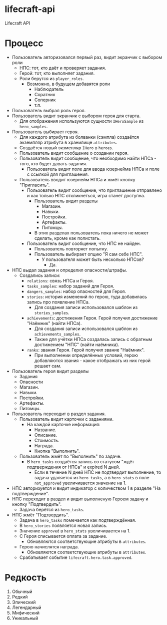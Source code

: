 # lifecraft-api
Lifecraft API

# Процесс

- Пользователь авторизовался первый раз, видит экранчик с выбором роли
  - НПС: тот, кто даёт и проверяет задания.
  - Герой: тот, кто выполняет задания.
  - Роли берутся из `player_roles`.
    - Возможно, в будущем добавятся роли 
      - Наблюдатель
      - Соратник
      - Соперник
      - т.п.
- Пользователь выбрал роль героя.
- Пользователь видит экранчик с выбором героя для старта.
  - Для отображения используются сущности `IHeroSample` из `hero_samples`.
- Пользователь выбирает героя.
  - Для каждого атрибута из болванки (сэмпла) создаётся экземпляр атрибута в хранилище `attributes`.
  - Создаётся новый экзмепляр `IHero` в `heroes`.
  - Пользователь видит сообщение о создании героя.
  - Пользователь видит сообщение, что необходимо найти НПСа - того, кто будет давать задания.
    - Пользователь видит поле для ввода юзернейма НПСа и поле с ссылкой для приглашения.
  - Пользователь вводит юзернейм НПСа и жмёт кнопку "Пригласить".
    - Пользователь видит сообщение, что приглашение отправлено и как только НПС откликнеться, игра станет доступна.
      - Пользователь видит разделы 
        - Магазин.
        - Навыки.
        - Постройки.
        - Артефакты.
        - Питомцы.
      - В этих разделах пользователь пока ничего не может сделать, кроме как полистать.
    - Пользователь видит сообщение, что НПС не найден.
      - Пользователь повторяет попытку.
      - Пользователь выбирает опцию "Я сам себе НПС".
        - У пользователя может быть несколько НПСов?
          - Да.
- НПС выдал задания и определил опасности/штрафы.
  - Создались записи:
    - `relations`: связь НПСа и Героя.
    - `tasks_samples`: набор заданий для Героя.
    - `dangers_samples`: набор опасностей для Героя.
    - `stories`: история изменений по герою, туда добавилась запись про появление НПСа.
      - Для создания записи использовался шаблон из `stories_samples`.
    - `achievements`: достижения Героя. Герой получил достижение "Наёмник" (найти НПСа).
      - Для создания записи использовался шаблон из `achievements_samples`.
      - Также для учётки НПСа создалась запись с обратным достижением "НПС" (найти наёмника).
    - `ranks`: звания Героя. Герой получил звание "Наёмник".
      - При выполнении определённых условий, герою добавляются звания - какое отображать из них герой решает сам.
- Пользователь героя видит разделы
  - Задания
  - Опасности
  - Магазин.
  - Навыки.
  - Постройки.
  - Артефакты.
  - Питомцы.
- Пользователь переходит в раздел задания.
  - Пользователь видит карточки с заданиями.
    - На каждой карточке информация:
      - Название.
      - Описание.
      - Стоимость.
      - Награда.
      - Кнопка "Выполнить".
  - Пользователь жмёт по "Выполнить" по задаче.
    - В `hero_tasks` создаётся запись со статусом "ждёт подтверждения от НПСа" и expired N дней.
      - Если в течение N дней НПС не подтвердит выполнение, то задача удаляется из `hero_tasks`, а в `hero_stats` в поле `not_approved` увеличивается значение на 1.
- НПС авторизуется и видит индикатор с количеством 1 в разделе "На подтверждение".
- НПС переходит в раздел и видит выполненую Героем задачу и кнопку "Подтвердить".
  - Задача берётся из `hero_tasks`.
- НПС жмёт "Подтвердить".
  - Задача в `hero_tasks` помечается как подтверждённая.
  - В `hero_stories` появляется новая запись.
  - Значение `approved` в `hero_stats` увеличивается на 1.
  - С Героя списывается оплата за задание.
    - Обновляются соответствующие атрибуты в `attributes`.
  - Герою начислятся награда.
    - Обновляются соответствующие атрибуты в `attributes`.
  - Срабатывает событие `lifecraft.hero.task.approved`.

# Редкость

1. Обычный
2. Редкий
3. Эпический
4. Легендарный
5. Мифический
6. Уникальный
